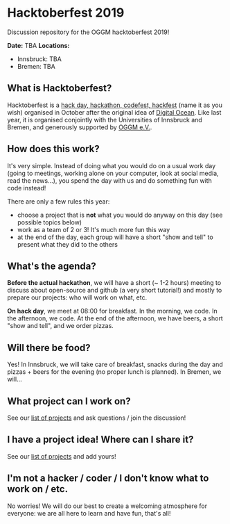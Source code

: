 # Hacktoberfest 2019

Discussion repository for the OGGM hacktoberfest 2019!

**Date:** TBA 
**Locations:**
- Innsbruck: TBA
- Bremen: TBA

## What is Hacktoberfest?

Hacktoberfest is a [hack day, hackathon, codefest, hackfest](https://en.wikipedia.org/wiki/Hackathon) 
(name it as you wish) organised in October after the original idea of 
[Digital Ocean](https://hacktoberfest.digitalocean.com/). Like last year, it is organised conjointly 
with the Universities of Innsbruck and Bremen, and generously supported by [OGGM e.V.](https://oggm.org/oggmev/).

## How does this work?

It's very simple. Instead of doing what you would do on a usual work day (going to meetings, 
working alone on your computer, look at social media, read the news...), you spend
the day with us and do something fun with code instead!

There are only a few rules this year:
- choose a project that is **not** what you would do anyway on this day (see possible topics below)
- work as a team of 2 or 3! It's much more fun this way
- at the end of the day, each group will have a short "show and tell" to present what they did to the others

## What's the agenda?

**Before the actual hackathon**, we will have a short (~ 1-2 hours) meeting to discuss about open-source and github (a very short tutorial!) and mostly to prepare our projects: who will work on what, etc.

**On hack day**, we meet at 08:00 for breakfast. In the morning, we code. In the afternoon, we code. At the end of the afternoon, we have beers, a short "show and tell", and we order pizzas.

## Will there be food?

Yes! In Innsbruck, we will take care of breakfast, snacks during the day and pizzas + beers for the evening (no proper lunch is planned). In Bremen, we will...

## What project can I work on?

See our [list of projects](https://github.com/OGGM/hacktoberfest-2019/issues) and ask questions / join the discussion!

## I have a project idea! Where can I share it?

See our [list of projects](https://github.com/OGGM/hacktoberfest-2019/issues) and add yours!

## I'm not a hacker / coder / I don't know what to work on / etc.

No worries! We will do our best to create a welcoming atmosphere for 
everyone: we are all here to learn and have fun, that's all!

